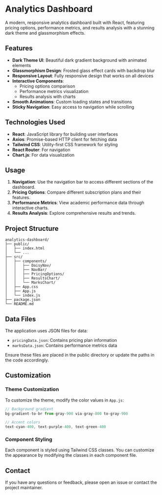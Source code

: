 
# Analytics Dashboard

A modern, responsive analytics dashboard built with React, featuring pricing options, performance metrics, and results analysis with a stunning dark theme and glassmorphism effects.

## Features

- **Dark Theme UI**: Beautiful dark gradient background with animated elements
- **Glassmorphism Design**: Frosted glass effect cards with backdrop blur
- **Responsive Layout**: Fully responsive design that works on all devices
- **Interactive Components**:
  - Pricing options comparison
  - Performance metrics visualization
  - Results analysis with charts
- **Smooth Animations**: Custom loading states and transitions
- **Sticky Navigation**: Easy access to navigation while scrolling

## Technologies Used

- **React**: JavaScript library for building user interfaces
- **Axios**: Promise-based HTTP client for fetching data
- **Tailwind CSS**: Utility-first CSS framework for styling
- **React Router**: For navigation
- **Chart.js**: For data visualization







## Usage

1. **Navigation**: Use the navigation bar to access different sections of the dashboard.
2. **Pricing Options**: Compare different subscription plans and their features.
3. **Performance Metrics**: View academic performance data through interactive charts.
4. **Results Analysis**: Explore comprehensive results and trends.

## Project Structure

```
analytics-dashboard/
├── public/
│   ├── index.html
│   └── ...
├── src/
│   ├── components/
│   │   ├── DaisyNav/
│   │   ├── NavBar/
│   │   ├── PricingOptions/
│   │   ├── ResultsChart/
│   │   └── MarksChart/
│   ├── App.css
│   ├── App.js
│   └── index.js
├── package.json
└── README.md
```

## Data Files

The application uses JSON files for data:

- `pricingData.json`: Contains pricing plan information
- `marksData.json`: Contains performance metrics data

Ensure these files are placed in the public directory or update the paths in the code accordingly.

## Customization

### Theme Customization

To customize the theme, modify the color values in `App.js`:

```javascript
// Background gradient
bg-gradient-to-br from-gray-900 via-gray-800 to-gray-900

// Accent colors
text-cyan-400, text-purple-400, text-green-400
```

### Component Styling

Each component is styled using Tailwind CSS classes. You can customize the appearance by modifying the classes in each component file.





## Contact

If you have any questions or feedback, please open an issue or contact the project maintainer.